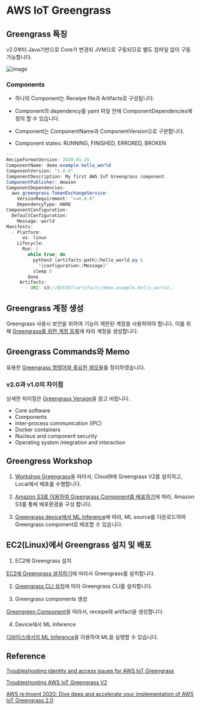 # AWS IoT Greengrass


## Greengrass 특징 

v2.0부터 Java기반으로 Core가 변경되 JVM으로 구동되므로 별도 컴파일 없이 구동 가능합니다. 

![image](https://user-images.githubusercontent.com/52392004/181129624-d2a73168-5a8d-4336-be98-1815664a6bff.png)

### Components

- 하나의 Component는 Receipe file과 Artifacts로 구성됩니다. 

- Component의 dependency를 yaml 파일 안에 ComponentDependencies에 정의 할 수 있습니다. 

- Component는 ComponentName과 ComponentVersion으로 구분합니다.

- Component states: RUNNING, FINISHED, ERRORED, BROKEN


```java
---
RecipeFormatVersion: 2020-01-25
ComponentName: demo.example.hello_world
ComponentVersion: '1.0.0'
ComponentDescription: My first AWS IoT Greengrass component.
ComponentPublisher: Amazon
ComponentDependencies:
  aws.greengrass.TokenExchangeService:
    VersionRequirement: '>=0.0.0'
    DependencyType: HARD
ComponentConfiguration:
  DefaultConfiguration:
    Message: world
Manifests:
  - Platform:
      os: linux
    Lifecycle:
      Run: |
        while true; do
          python3 {artifacts:path}/hello_world.py \
            '{configuration:/Message}’
          sleep 5
        done
     Artifacts:
       - URI: s3://BUCKET/artifacts/demo.example.hello_world/…
```

## Greengrass 계정 생성

Greengrass 사용시 보안을 위하여 기능이 제한된 계정을 사용하여야 합니다. 이를 위해 [Greengrass를 위한 계정 등록](https://github.com/kyopark2014/iot-greengrass/blob/main/greengrass-user-registration.md)에 따라 계정을 생성합니다. 

## Greengrass Commands와 Memo

유용한 [Greengrass 명령어와 중요한 메모들](https://github.com/kyopark2014/iot-greengrass/blob/main/greengrass-commands.md)를 정리하였습니다.

### v2.0과 v1.0의 차이점 

상세한 차이점은 [Greengrass Version](https://github.com/kyopark2014/iot-greengrass/blob/main/version-difference.md)을 참고 바랍니다. 

- Core software
- Components
- Inter-process communication (IPC)
- Docker containers
- Nucleus and component security
- Operating system integration and interaction

## Greengress Workshop

1) [Workshop Greengrass](https://github.com/kyopark2014/iot-greengrass/blob/main/workshop-greengrass-beginner.md)을 따라서, Cloud9에 Greengrass V2를 설치하고, Local에서 배포를 수행합니다. 

2) [Amazon S3를 이용하여 Greengrass Component를 배포하기](https://github.com/kyopark2014/iot-greengrass/blob/main/workshop-s3-deployment.md)에 따라, Amazon S3를 통해 배포환경을 구성 합니다.

3) [Greengrass device에서 ML Inference](https://github.com/kyopark2014/iot-greengrass/blob/main/workshop-ml.md)에 따라, ML source를 다운로드하여 Greengrass component로 배포할 수 있습니다. 


## EC2(Linux)에서 Greengrass 설치 및 배포

1) EC2에 Greengrass 설치

[EC2에 Greengrass 설치하기](https://github.com/kyopark2014/iot-greengrass/blob/main/ec2-greengrass.md)에 따라서 Greengrass를 설치합니다. 


2) [Greengrass CLI 설치](https://github.com/kyopark2014/iot-greengrass/blob/main/greengrass-cli.md)에 따라 Greengrass CLI를 설치합니다.

3) Greengrass components 생성

[Greengreen Component](https://github.com/kyopark2014/iot-greengrass/blob/main/greengrass-component.md)을 따라서, receipe와 artifact을 생성합니다.

4) Device에서 ML Inference

[디바이스에서의 ML Inference](https://github.com/kyopark2014/iot-greengrass/blob/main/ML-inference.md)을 이용하여 ML을 실행할 수 있습니다.


## Reference

[Troubleshooting identity and access issues for AWS IoT Greengrass](https://docs.aws.amazon.com/greengrass/v1/developerguide/security_iam_troubleshoot.html)

[Troubleshooting AWS IoT Greengrass V2](https://docs.aws.amazon.com/greengrass/v2/developerguide/troubleshooting.html)

[AWS re:Invent 2020: Dive deep and accelerate your implementation of AWS IoT Greengrass 2.0](https://www.youtube.com/watch?v=t2x49uZuTwE)
